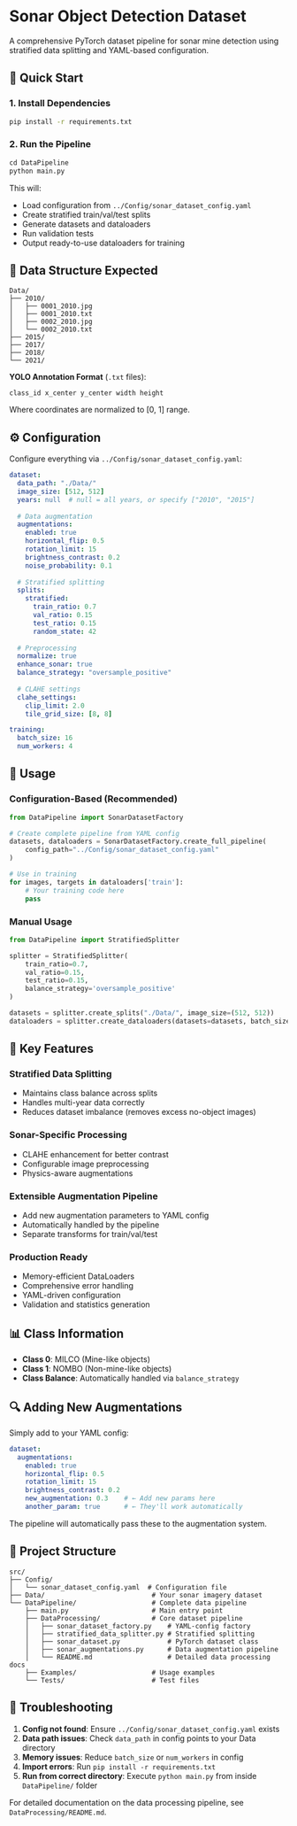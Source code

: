 # Sonar Object Detection Dataset

A comprehensive PyTorch dataset pipeline for sonar mine detection using stratified data splitting and YAML-based configuration.

## 🚀 Quick Start

### 1. Install Dependencies
```bash
pip install -r requirements.txt
```

### 2. Run the Pipeline
```python
cd DataPipeline
python main.py
```

This will:
- Load configuration from `../Config/sonar_dataset_config.yaml`
- Create stratified train/val/test splits
- Generate datasets and dataloaders
- Run validation tests
- Output ready-to-use dataloaders for training

## 📁 Data Structure Expected

```
Data/
├── 2010/
│   ├── 0001_2010.jpg
│   ├── 0001_2010.txt
│   ├── 0002_2010.jpg
│   └── 0002_2010.txt
├── 2015/
├── 2017/
├── 2018/
└── 2021/
```

**YOLO Annotation Format** (`.txt` files):
```
class_id x_center y_center width height
```
Where coordinates are normalized to [0, 1] range.

## ⚙️ Configuration

Configure everything via `../Config/sonar_dataset_config.yaml`:

```yaml
dataset:
  data_path: "./Data/"
  image_size: [512, 512]
  years: null  # null = all years, or specify ["2010", "2015"]
  
  # Data augmentation
  augmentations:
    enabled: true
    horizontal_flip: 0.5
    rotation_limit: 15
    brightness_contrast: 0.2
    noise_probability: 0.1
  
  # Stratified splitting
  splits:
    stratified:
      train_ratio: 0.7
      val_ratio: 0.15
      test_ratio: 0.15
      random_state: 42
  
  # Preprocessing
  normalize: true
  enhance_sonar: true
  balance_strategy: "oversample_positive"
  
  # CLAHE settings
  clahe_settings:
    clip_limit: 2.0
    tile_grid_size: [8, 8]

training:
  batch_size: 16
  num_workers: 4
```

## 🎯 Usage

### Configuration-Based (Recommended)
```python
from DataPipeline import SonarDatasetFactory

# Create complete pipeline from YAML config
datasets, dataloaders = SonarDatasetFactory.create_full_pipeline(
    config_path="../Config/sonar_dataset_config.yaml"
)

# Use in training
for images, targets in dataloaders['train']:
    # Your training code here
    pass
```

### Manual Usage
```python
from DataPipeline import StratifiedSplitter

splitter = StratifiedSplitter(
    train_ratio=0.7,
    val_ratio=0.15,
    test_ratio=0.15,
    balance_strategy='oversample_positive'
)

datasets = splitter.create_splits("./Data/", image_size=(512, 512))
dataloaders = splitter.create_dataloaders(datasets=datasets, batch_size=16)
```

## 🔧 Key Features

### Stratified Data Splitting
- Maintains class balance across splits
- Handles multi-year data correctly
- Reduces dataset imbalance (removes excess no-object images)

### Sonar-Specific Processing
- CLAHE enhancement for better contrast
- Configurable image preprocessing
- Physics-aware augmentations

### Extensible Augmentation Pipeline
- Add new augmentation parameters to YAML config
- Automatically handled by the pipeline
- Separate transforms for train/val/test

### Production Ready
- Memory-efficient DataLoaders
- Comprehensive error handling
- YAML-driven configuration
- Validation and statistics generation

## 📊 Class Information

- **Class 0**: MILCO (Mine-like objects)
- **Class 1**: NOMBO (Non-mine-like objects)
- **Class Balance**: Automatically handled via `balance_strategy`

## 🔍 Adding New Augmentations

Simply add to your YAML config:

```yaml
dataset:
  augmentations:
    enabled: true
    horizontal_flip: 0.5
    rotation_limit: 15
    brightness_contrast: 0.2
    new_augmentation: 0.3    # ← Add new params here
    another_param: true      # ← They'll work automatically
```

The pipeline will automatically pass these to the augmentation system.

## 📁 Project Structure

```
src/
├── Config/
│   └── sonar_dataset_config.yaml  # Configuration file
├── Data/                           # Your sonar imagery dataset
└── DataPipeline/                   # Complete data pipeline
    ├── main.py                     # Main entry point
    ├── DataProcessing/             # Core dataset pipeline
    │   ├── sonar_dataset_factory.py    # YAML-config factory
    │   ├── stratified_data_splitter.py # Stratified splitting
    │   ├── sonar_dataset.py            # PyTorch dataset class
    │   ├── sonar_augmentations.py      # Data augmentation pipeline
    │   └── README.md                   # Detailed data processing docs
    ├── Examples/                   # Usage examples
    └── Tests/                      # Test files
```

## 🚨 Troubleshooting

1. **Config not found**: Ensure `../Config/sonar_dataset_config.yaml` exists
2. **Data path issues**: Check `data_path` in config points to your Data directory  
3. **Memory issues**: Reduce `batch_size` or `num_workers` in config
4. **Import errors**: Run `pip install -r requirements.txt`
5. **Run from correct directory**: Execute `python main.py` from inside `DataPipeline/` folder

For detailed documentation on the data processing pipeline, see `DataProcessing/README.md`.